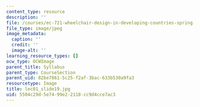 ```yaml
---
content_type: resource
description: ''
file: /courses/ec-721-wheelchair-design-in-developing-countries-spring-2009/5504c29d5e7499e22118cc9d4cce7ac3_lec01_slide19.jpg
file_type: image/jpeg
image_metadata:
  caption: ''
  credit: ''
  image-alt: ''
learning_resource_types: []
ocw_type: OCWImage
parent_title: Syllabus
parent_type: CourseSection
parent_uid: 82be7861-5c25-f2af-3bac-633b530a9fa3
resourcetype: Image
title: lec01_slide19.jpg
uid: 5504c29d-5e74-99e2-2118-cc9d4cce7ac3
---
```

